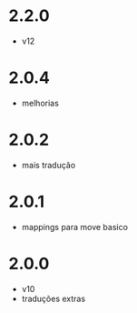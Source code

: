 # 2.2.0
- v12

# 2.0.4
- melhorias

# 2.0.2
- mais tradução

# 2.0.1
- mappings para move basico

# 2.0.0
- v10
- traduções extras
